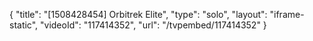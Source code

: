 {
    "title": "[1508428454] Orbitrek Elite",
    "type": "solo",
    "layout": "iframe-static",
    "videoId": "117414352",
    "url": "\/tvpembed\/117414352"
}